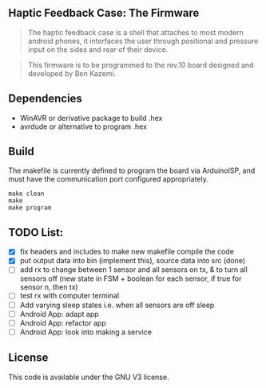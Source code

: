 ## Haptic Feedback Case: The Firmware
> The haptic feedback case is a shell that attaches to most modern android phones, it interfaces the user through positional and pressure input on the sides and rear of their device.   

> This firmware is to be programmed to the rev.10 board designed and developed by Ben Kazemi. 

## Dependencies
- WinAVR or derivative package to build .hex
- avrdude or alternative to program .hex 

## Build
The makefile is currently defined to program the board via ArduinoISP, and must have the communication port configured appropriately. 

```
make clean
make 
make program
```

## TODO List:
- [x] fix headers and includes to make new makefile compile the code
- [x] put output data into bin (implement this), source data into src (done)
- [ ] add rx to change between 1 sensor and all sensors on tx, & to turn all sensors off (new state in FSM + boolean for each sensor, if true for sensor n, then tx)
- [ ] test rx with computer terminal 
- [ ] Add varying sleep states i.e. when all sensors are off sleep
- [ ] Android App: adapt app 
- [ ] Android App: refactor app 
- [ ] Android App: look into making a service

## License 

This code is available under the GNU V3 license. 
